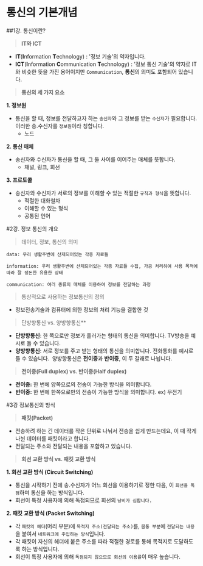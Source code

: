 # 통신의 기본개념 

##1강. 통신이란?

> **IT와 ICT**

- **IT**(**I**nformation **T**echnology) : '정보 기술'의 약자입니다. 
- **ICT**(**I**nformation **C**ommunication **T**echnology) : '정보 통신 기술'의 약자로 IT와 비슷한 뜻을 가진 용어이지만 `Communication`, **통신**의 의미도 포함되어 있습니다. 

> **통신의 세 가지 요소** 

**1. 정보원**

- 통신을 할 때, 정보를 전달하고자 하는 `송신자`와 그 정보를 받는 `수신자`가 필요합니다. 이러한 송.수신자를 `정보원`이라 칭합니다. 
  - 노드

**2. 통신 매체**

- 송신자와 수신자가 통신을 할 때, 그 둘 사이를 이어주는 매체를 뜻합니다. 
  - 채널, 링크, 회선

**3. 프로토콜**

- 송신자와 수신자가 서로의 정보를 이해할 수 있는 적절한 `규칙과 형식`을 뜻합니다. 
  - 적절한 대화철차
  - 이해할 수 있는 형식
  - 공통된 언어

#2강. 정보 통신의 개요

> 데이터, 정보, 통신의 의미 

 ```
data: 우리 생활주변에 산제되어있는 각종 자료들
 ```

 ```
information: 우리 생활주변에 산제되어있는 각종 자료들 수집, 가공 처리하여 사용 목적에 따라 잘 정돈한 유용한 상태
 ```

```
communication: 여러 종류의 매체를 이용하여 정보를 전달하는 과정
```

> 통상적으로 사용하는 정보통신의 정의

- 정보전송기술과 컴퓨터에 의한 정보의 처리 기능을 결합한 것

> 단방향통신 vs. 양방향통신**

- **단방향통신**: 한 쪽으로만 정보가 흘러가는 형태의 통신을 의미합니다. TV방송을 예시로 들 수 있습니다.
- **양방향통신**: 서로 정보를 주고 받는 형태의 통신을 의미합니다. 전화통화를 예시로 들 수 있습니다. 
  ​                    양방향통신은 **전이중**과 **반이중**, 이 두 갈래로 나뉩니다. 

> **전이중(Full duplex) vs. 반이중(Half duplex)**

- **전이중:** 한 번에 양쪽으로의 전송이 가능한 방식을 의미합니다. 
- **반이중:** 한 번에 한쪽으로만의 전송이 가능한 방식을 의미합니다. ex) 무전기

#3강 정보통신의 방식

> **패킷(Packet)**

- 전송하려 하는 긴 데이터를 작은 단위로 나눠서 전송을 쉽게 만드는데요, 이 때 작게 나뉜 데이터를 패킷이라고 합니다.
- 전달되는 주소와 전달되는 내용을 포함하고 있습니다.

> **회선 교환 방식 vs. 패킷 교환 방식**

**1. 회선 교환 방식 (Circuit Switching)**

- 통신을 시작하기 전에 송.수신자가 어느 회선을 이용하기로 정한 다음, 이 `회선을 독점`하며 통신을 하는 방식입니다. 
- 회선이 특정 사용자에 의해 독점되므로 회선의 `낭비가 심합니다.` 

**2. 패킷 교환 방식 (Packet Switching)**

- 각 `패킷의 헤더`(머리 부분)에 `목적지 주소(전달되는 주소)`를, `몸통 부분`에 `전달되는 내용`을 붙여서 `네트워크에 주입하는 방식`입니다.
- 각 패킷이 자신의 헤더에 붙은 주소를 따라 적절한 경로를 통해 목적지로 도달하도록 하는 방식입니다. 
- 회선이 특정 사용자에 의해 `독점되지 않으므로 회선의 이용률`이 매우 높습니다. 

